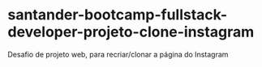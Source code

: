 # santander-bootcamp-fullstack-developer-projeto-clone-instagram
Desafio de projeto web, para recriar/clonar a página do Instagram
